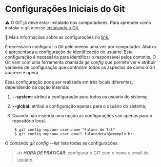 # Configurações Iniciais do Git

⚠️ O GIT já deve estar instalado nos computadores. Para aprender como instalar o git acesse [Instalando o Git.](https://git-scm.com/book/pt-br/v2/Come%C3%A7ando-Instalando-o-Git)

🔗 Mais informações sobre as configurações no [link.](https://git-scm.com/book/pt-br/v2/Come%C3%A7ando-Configura%C3%A7%C3%A3o-Inicial-do-Git)

É necessário configurar o Git pelo menos uma vez por computador. Abaixo é apresentada a configuração de identificação do usuário. Esta configuração é necessária para identificar o responsável pelos commits. O Git vem com uma ferramenta chamada *git config* que permite ver e atribuir variáveis de configuração que controlam todos os aspectos de como o Git aparece e opera. 

Essa configuração pode ser realizada em três locais diferentes, dependendo da opção inserida:

1. __--system__: atribui a configuração para todos os usuário do sistema;
2. __--global__: atribui a configuração apenas para o usuário do sistema;
3. Quando não inserida uma opção as configurações são apenas para o repositório local. 

        $ git config <opcao> user.name "Fulano de Tal"
        $ git config <opcao> user.email fulanodetal@exemplo.br


O comando *git config --list* lista todas as configurações.

> ✍️ **_HORA DE PRATICAR_**: configurar o GIT com o nome e email do usuário.

